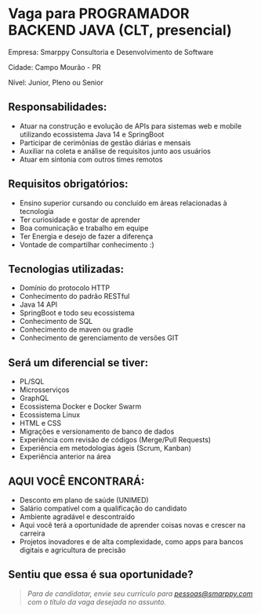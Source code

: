 # Vaga para PROGRAMADOR BACKEND JAVA (CLT, presencial)

Empresa: Smarppy Consultoria e Desenvolvimento de Software

Cidade: Campo Mourão - PR

Nível: Junior, Pleno ou Senior

## Responsabilidades:

- Atuar na construção e evolução de APIs para sistemas web e mobile utilizando ecossistema Java 14 e SpringBoot
- Participar de cerimônias de gestão diárias e mensais 
- Auxiliar na coleta e análise de requisitos junto aos usuários
- Atuar em sintonia com outros times remotos

## Requisitos obrigatórios:

- Ensino superior cursando ou concluído em áreas relacionadas à tecnologia
- Ter curiosidade e gostar de aprender
- Boa comunicação e trabalho em equipe
- Ter Energia e desejo de fazer a diferença
- Vontade de compartilhar conhecimento :)

## Tecnologias utilizadas:

- Domínio do protocolo HTTP
- Conhecimento do padrão RESTful
- Java 14 API
- SpringBoot e todo seu ecossistema
- Conhecimento de SQL 
- Conhecimento de maven ou gradle
- Conhecimento de gerenciamento de versões GIT

## Será um diferencial se tiver: 

- PL/SQL
- Microsserviços 
- GraphQL
- Ecossistema Docker e Docker Swarm
- Ecossistema Linux
- HTML e CSS
- Migrações e versionamento de banco de dados
- Experiência com revisão de códigos (Merge/Pull Requests)
- Experiência em metodologias ágeis (Scrum, Kanban)
- Experiência anterior na área

## AQUI VOCÊ ENCONTRARÁ:

- Desconto em plano de saúde (UNIMED)
- Salário compatível com a qualificação do candidato
- Ambiente agradável e descontraído
- Aqui você terá a oportunidade de aprender coisas novas e crescer na carreira
- Projetos inovadores e de alta complexidade, como apps para bancos digitais e agricultura de precisão

## Sentiu que essa é sua oportunidade?

> _Para de candidatar, envie seu currículo para [pessoas@smarppy.com](mailto:pessoas@smarppy.com) com o título da vaga desejada no *assunto*._
